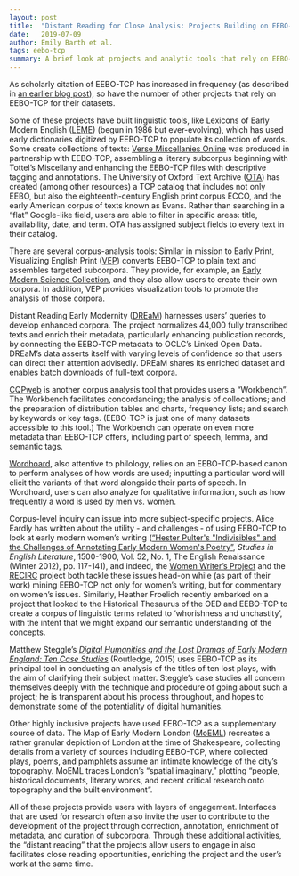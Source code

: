 ```yaml
---
layout: post
title:  "Distant Reading for Close Analysis: Projects Building on EEBO-TCP"
date:   2019-07-09 
author: Emily Barth et al.
tags: eebo-tcp
summary: A brief look at projects and analytic tools that rely on EEBO-TCP for their datasets.
---
```



As scholarly citation of EEBO-TCP has increased in frequency (as described in [an earlier blog post](https://earlyprint.org/2019/05/21/eebo-tcp-uses.html)), so have the number of other projects that rely on EEBO-TCP for their datasets. 


Some of these projects have built linguistic tools, like Lexicons of Early Modern English ([LEME](https://leme.library.utoronto.ca/)) (begun in 1986 but ever-evolving), which has used early dictionaries digitized by EEBO-TCP to populate its collection of words. Some create collections of texts: [Verse Miscellanies Online](http://versemiscellaniesonline.bodleian.ox.ac.uk/) was produced in partnership with EEBO-TCP, assembling a literary subcorpus beginning with Tottel’s Miscellany and enhancing the EEBO-TCP files with descriptive tagging and annotations. The University of Oxford Text Archive ([OTA](https://ota.ox.ac.uk/)) has created (among other resources) a TCP catalog that includes not only EEBO, but also the eighteenth-century English print corpus ECCO, and the early American corpus of texts known as Evans. Rather than searching in a “flat” Google-like field, users are able to filter in specific areas: title, availability, date, and term. OTA has assigned subject fields to every text in their catalog.


There are several corpus-analysis tools: Similar in mission to Early Print, Visualizing English Print ([VEP](http://graphics.cs.wisc.edu/WP/vep/)) converts EEBO-TCP to plain text and assembles targeted subcorpora. They provide, for example, an [Early Modern Science Collection](http://graphics.cs.wisc.edu/WP/vep/vep-early-modern-science-collection/), and they also allow users to create their own corpora. In addition, VEP provides visualization tools to promote the analysis of those corpora.


Distant Reading Early Modernity ([DREaM](http://dream.voyant-tools.org/dream/?corpus=dream)) harnesses users’ queries to develop enhanced corpora. The project normalizes 44,000 fully transcribed texts and enrich their metadata, particularly enhancing publication records, by connecting the EEBO-TCP metadata to OCLC’s Linked Open Data. DREaM’s data asserts itself with varying levels of confidence so that users can direct their attention advisedly. DREaM shares its enriched dataset and enables batch downloads of full-text corpora.


[CQPweb](https://cqpweb.lancs.ac.uk/) is another corpus analysis tool that provides users a “Workbench”. The Workbench facilitates concordancing; the analysis of collocations; and the preparation of distribution tables and charts, frequency lists; and search by keywords or key tags.  (EEBO-TCP is just one of many datasets accessible to this tool.)  The Workbench can operate on even more metadata than EEBO-TCP offers, including part of speech, lemma, and semantic tags. 


[Wordhoard](http://wordhoard.northwestern.edu/userman/index.html), also attentive to philology, relies on an EEBO-TCP-based canon to perform analyses of how words are used; inputting a particular word will elicit the variants of that word alongside their parts of speech. In Wordhoard, users can also analyze for qualitative information, such as how frequently a word is used by men vs. women.


Corpus-level inquiry can issue into more subject-specific projects. Alice Eardly has written about the utility - and challenges - of using EEBO-TCP to look at early modern women’s writing ([“Hester Pulter's "Indivisibles" and the Challenges of Annotating Early Modern Women's Poetry”](https://www.jstor.org/stable/41349055), *Studies in English Literature*, 1500-1900, Vol. 52, No. 1, The English Renaissance (Winter 2012), pp. 117-141), and indeed, the [Women Writer’s Project](https://www.wwp.northeastern.edu/) and the [RECIRC](http://recirc.nuigalway.ie) project both tackle these issues head-on while (as part of their work) mining EEBO-TCP not only for women’s writing, but for commentary on women’s issues. Similarly, Heather Froelich recently embarked on a project that looked to the Historical Thesaurus of the OED and EEBO-TCP to create a corpus of linguistic terms related to ‘whorishness and unchastity’, with the intent that we might expand our semantic understanding of the concepts. 


Matthew Steggle’s [*Digital Humanities and the Lost Dramas of Early Modern England: Ten Case Studies*](https://www.taylorfrancis.com/books/9781315577180) (Routledge, 2015) uses EEBO-TCP as its principal tool in conducting an analysis of the titles of ten lost plays, with the aim of clarifying their subject matter. Steggle’s case studies all concern themselves deeply with the technique and procedure of going about such a project; he is transparent about his process throughout, and hopes to demonstrate some of the potentiality of digital humanities.


Other highly inclusive projects have used EEBO-TCP as a supplementary source of data.  The Map of Early Modern London ([MoEML](https://mapoflondon.uvic.ca/acknowledgements.htm)) recreates a rather granular depiction of London at the time of Shakespeare, collecting details from a variety of sources including EEBO-TCP, where collected plays, poems, and pamphlets assume an intimate knowledge of the city’s topography. MoEML traces London’s “spatial imaginary,” plotting “people, historical documents, literary works, and recent critical research onto topography and the built environment”. 


All of these projects provide users with layers of engagement. Interfaces that are used for research often also invite the user to contribute to the development of the project through correction, annotation, enrichment of metadata, and curation of subcorpora. Through these additional activities, the “distant reading” that the projects allow users to engage in also facilitates close reading opportunities, enriching the project and the user’s work at the same time.